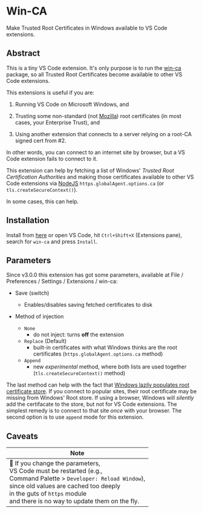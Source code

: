 # Win-CA

Make Trusted Root Certificates in Windows available to VS Code extensions.

## Abstract

This is a tiny VS Code extension.
It's only purpose is to run the [win-ca] package,
so all Trusted Root Certificates become
available to other VS Code extensions.

This extensions is useful if you are:

1. Running VS Code on Microsoft Windows, and

2. Trusting some non-standard (not [Mozilla]) root certificates
(in most cases, your Enterprise Trust), and

3. Using another extension that connects to a server
relying on a root-CA signed cert from #2.

In other words,
you can connect to an internet site by browser,
but a VS Code extension fails to connect to it.

This extension can help by fetching a list of Windows'
*Trusted Root Certification Authorities*
and making those certificates available
to other VS Code extensions via [NodeJS][win-ca]
`https.globalAgent.options.ca`
(or `tls.createSecureContext()`).

In some cases, this can help.

## Installation

Install from [here][ukoloff.win-ca] or open VS Code,
hit `Ctrl+Shift+X` (Extensions pane),
search for `win-ca` and press `Install`.

## Parameters

Since v3.0.0 this extension has got some parameters,
available at File / Preferences / Settings / Extensions / win-ca:

- Save (switch)
  - Enables/disables saving fetched certificates to disk

- Method of injection
  + `None`
    - do not inject: turns **off** the extension
  + `Replace` (Default)
       - built-in certificates with what Windows thinks are the root certificates
    (`https.globalAgent.options.ca` method)
  + `Append`
      - new *experimental* method, where both lists are used together
    (`tls.createSecureContext()` method)

The last method can help with the fact
that
[Windows lazily populates root certificate store][win.lazy].
If you connect to popular sites,
their root certificate may be missing
from Windows' Root store.
If using a browser,
Windows will *silently* add
the certifacate to the store,
but not for VS Code extensions.
The simplest remedy is to connect to that site
*once* with your browser.
The second option is to use `append` mode
for this extension.

## Caveats

| Note |
| --- |
| 📝 If you change the parameters, <br/>VS Code must be restarted (e.g., <br/>Command Palette > `Developer: Reload Window`),<br/>since old values are cached too deeply<br/>in the guts of `https` module<br/>and there is no way to update them on the fly.|

[win-ca]: https://github.com/ukoloff/win-ca
[Mozilla]: https://wiki.mozilla.org/CA/Included_Certificates
[ukoloff.win-ca]: https://marketplace.visualstudio.com/items?itemName=ukoloff.win-ca
[win.lazy]: https://social.technet.microsoft.com/wiki/contents/articles/3147.pki-certificate-chaining-engine-cce.aspx
